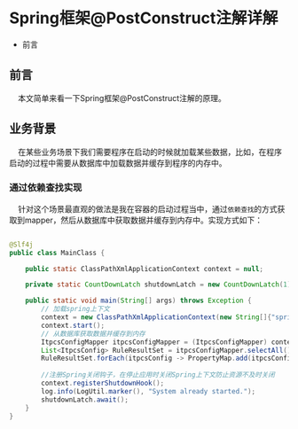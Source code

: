 # Spring框架@PostConstruct注解详解 <!-- {docsify-ignore-all} -->

- 前言


## 前言

&nbsp; &nbsp; 本文简单来看一下Spring框架@PostConstruct注解的原理。

## 业务背景


&nbsp; &nbsp; 在某些业务场景下我们需要程序在启动的时候就加载某些数据，比如，在程序启动的过程中需要从数据库中加载数据并缓存到程序的内存中。

### 通过依赖查找实现

&nbsp; &nbsp; 针对这个场景最直观的做法是我在容器的启动过程当中，通过`依赖查找`的方式获取到mapper，然后从数据库中获取数据并缓存到内存中。实现方式如下：

```java

@Slf4j
public class MainClass {

    public static ClassPathXmlApplicationContext context = null;

    private static CountDownLatch shutdownLatch = new CountDownLatch(1);

    public static void main(String[] args) throws Exception {
        // 加载spring上下文
        context = new ClassPathXmlApplicationContext(new String[]{"spring-config.xml"});
        context.start();
        // 从数据库获取数据并缓存到内存
        ItpcsConfigMapper itpcsConfigMapper = (ItpcsConfigMapper) context.getBean("itpcsConfigMapper");
        List<ItpcsConfig> RuleResultSet = itpcsConfigMapper.selectAll();
        RuleResultSet.forEach(itpcsConfig -> PropertyMap.add(itpcsConfig.getName(), itpcsConfig.getValue()));
        
        //注册Spring关闭钩子，在停止应用时关闭Spring上下文防止资源不及时关闭
        context.registerShutdownHook();
        log.info(LogUtil.marker(), "System already started.");
        shutdownLatch.await();
    }
}
```